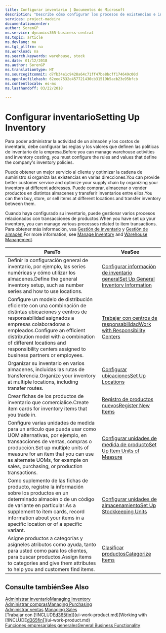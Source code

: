 ```yaml
---
title: Configurar inventario | Documentos de Microsoft
description: "Describe cómo configurar los procesos de existencias e inventario, incluidas las rutas de transferencia y las ubicaciones, como los almacenes."
services: project-madeira
documentationcenter: 
author: SorenGP
ms.service: dynamics365-business-central
ms.topic: article
ms.devlang: na
ms.tgt_pltfrm: na
ms.workload: na
ms.search.keywords: warehouse, stock
ms.date: 01/12/2018
ms.author: SorenGP
ms.translationtype: HT
ms.sourcegitcommit: d7fb34e1c9428a64c71ff47be8bcff174649c00d
ms.openlocfilehash: 62eee7532e457721430cb31519b5acb23e95bfcb
ms.contentlocale: es-mx
ms.lasthandoff: 03/22/2018

---
```

# <a name="setting-up-inventory"></a><span data-ttu-id="e54c4-103">Configurar inventario</span><span class="sxs-lookup"><span data-stu-id="e54c4-103">Setting Up Inventory</span></span>
<span data-ttu-id="e54c4-104">Para poder administrar la actividad de un almacén y los costos de inventario, debe configurar las reglas y los valores que definen las políticas de inventario de la empresa.</span><span class="sxs-lookup"><span data-stu-id="e54c4-104">Before you can manage warehouse activities and inventory costing, you must configure the rules and values that define the company's inventory policies.</span></span>

<span data-ttu-id="e54c4-105">Puede obtener un mejor servicio al cliente y optimizar la cadena de suministro si organiza las existencias en varias direcciones.</span><span class="sxs-lookup"><span data-stu-id="e54c4-105">You can provide better customer service and optimize your supply chain by organizing your inventory at different addresses.</span></span> <span data-ttu-id="e54c4-106">Puede comprar, almacenar o vender productos en distintos almacenes y transferir inventarios entre ellos.</span><span class="sxs-lookup"><span data-stu-id="e54c4-106">You can then buy, store, or sell items at different locations and transfer inventory between them.</span></span>

<span data-ttu-id="e54c4-107">Cuando haya configurado su inventario, puede gestionar varios procesos relacionados con transacciones de productos.</span><span class="sxs-lookup"><span data-stu-id="e54c4-107">When you have set up your inventory, you can manage various processes related to item transactions.</span></span> <span data-ttu-id="e54c4-108">Para obtener más información, vea [Gestión de inventario](inventory-manage-inventory.md) y [Gestión de almacén](warehouse-manage-warehouse.md).</span><span class="sxs-lookup"><span data-stu-id="e54c4-108">For more information, see [Manage Inventory](inventory-manage-inventory.md) and [Warehouse Management](warehouse-manage-warehouse.md).</span></span>

| <span data-ttu-id="e54c4-109">Para</span><span class="sxs-lookup"><span data-stu-id="e54c4-109">To</span></span> | <span data-ttu-id="e54c4-110">Vea</span><span class="sxs-lookup"><span data-stu-id="e54c4-110">See</span></span> |
| --- | --- |
| <span data-ttu-id="e54c4-111">Definir la configuración general de inventario, por ejemplo, las series numéricas y cómo utilizar los almacenes.</span><span class="sxs-lookup"><span data-stu-id="e54c4-111">Define the general inventory setup, such as number series and how to use locations.</span></span> |[<span data-ttu-id="e54c4-112">Configurar información de inventario general</span><span class="sxs-lookup"><span data-stu-id="e54c4-112">Set Up General Inventory Information</span></span>](inventory-how-setup-general.md) |
|<span data-ttu-id="e54c4-113">Configure un modelo de distribución eficiente con una combinación de distintas ubicaciones y centros de responsabilidad asignados a empresas colaboradoras o empleados.</span><span class="sxs-lookup"><span data-stu-id="e54c4-113">Configure an efficient distribution model with a combination of different locations and responsibility centers assigned to business partners or employees.</span></span>|[<span data-ttu-id="e54c4-114">Trabajar con centros de responsabilidad</span><span class="sxs-lookup"><span data-stu-id="e54c4-114">Work with Responsibility Centers</span></span>](inventory-responsibility-centers.md)|
| <span data-ttu-id="e54c4-115">Organizar su inventario en varios almacenes, incluidas las rutas de transferencia.</span><span class="sxs-lookup"><span data-stu-id="e54c4-115">Organize your inventory at multiple locations, including transfer routes.</span></span> |[<span data-ttu-id="e54c4-116">Configurar ubicaciones</span><span class="sxs-lookup"><span data-stu-id="e54c4-116">Set Up Locations</span></span>](inventory-how-register-new-items.md) |
| <span data-ttu-id="e54c4-117">Crear fichas de los productos de inventario que comercialice.</span><span class="sxs-lookup"><span data-stu-id="e54c4-117">Create item cards for inventory items that you trade in.</span></span> |[<span data-ttu-id="e54c4-118">Registro de productos nuevos</span><span class="sxs-lookup"><span data-stu-id="e54c4-118">Register New Items</span></span>](inventory-how-register-new-items.md) |
|<span data-ttu-id="e54c4-119">Configure varias unidades de medida para un artículo que pueda usar como UOM alternativas, por ejemplo, en transacciones de ventas, compras o producción.</span><span class="sxs-lookup"><span data-stu-id="e54c4-119">Set up multiple units of measure for an item that you can use as alternate UOMs, for example on sales, purchasing, or production transactions.</span></span>|[<span data-ttu-id="e54c4-120">Configurar unidades de medida de producto</span><span class="sxs-lookup"><span data-stu-id="e54c4-120">Set Up Item Units of Measure</span></span>](inventory-how-setup-units-of-measure.md)|
|<span data-ttu-id="e54c4-121">Como suplemento de las fichas de producto, registre la información sobre los productos en un determinado almacén o de un código de variante en particular.</span><span class="sxs-lookup"><span data-stu-id="e54c4-121">As a supplement to item cards, record information about your items in a specific location or of a specific variant.</span></span>|[<span data-ttu-id="e54c4-122">Configurar unidades de almacenamiento</span><span class="sxs-lookup"><span data-stu-id="e54c4-122">Set Up Stockkeeping Units</span></span>](inventory-how-to-set-up-stockkeeping-units.md)|
| <span data-ttu-id="e54c4-123">Asigne productos a categorías y asígneles atributos como ayuda, tanto para usted como para los clientes, para buscar productos.</span><span class="sxs-lookup"><span data-stu-id="e54c4-123">Assign items to categories and give them attributes to help you and customers find items.</span></span> |[<span data-ttu-id="e54c4-124">Clasificar productos</span><span class="sxs-lookup"><span data-stu-id="e54c4-124">Categorize Items</span></span>](inventory-how-categorize-items.md) |

## <a name="see-also"></a><span data-ttu-id="e54c4-125">Consulte también</span><span class="sxs-lookup"><span data-stu-id="e54c4-125">See Also</span></span>
[<span data-ttu-id="e54c4-126">Administrar inventario</span><span class="sxs-lookup"><span data-stu-id="e54c4-126">Managing Inventory</span></span>](inventory-manage-inventory.md)  
[<span data-ttu-id="e54c4-127">Administrar compras</span><span class="sxs-lookup"><span data-stu-id="e54c4-127">Managing Purchasing</span></span>](purchasing-manage-purchasing.md)  
<span data-ttu-id="e54c4-128">[Administrar ventas](sales-manage-sales.md)  </span><span class="sxs-lookup"><span data-stu-id="e54c4-128">[Managing Sales](sales-manage-sales.md)  </span></span>  
<span data-ttu-id="e54c4-129">[Trabajar con [!INCLUDE[d365fin](includes/d365fin_md.md)]](ui-work-product.md)</span><span class="sxs-lookup"><span data-stu-id="e54c4-129">[Working with [!INCLUDE[d365fin](includes/d365fin_md.md)]](ui-work-product.md)</span></span>  
[<span data-ttu-id="e54c4-130">Funciones empresariales generales</span><span class="sxs-lookup"><span data-stu-id="e54c4-130">General Business Functionality</span></span>](ui-across-business-areas.md)

